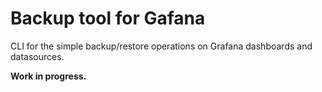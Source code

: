 # Backup tool for Gafana

CLI for the simple backup/restore operations on Grafana dashboards and datasources.

**Work in progress.**


